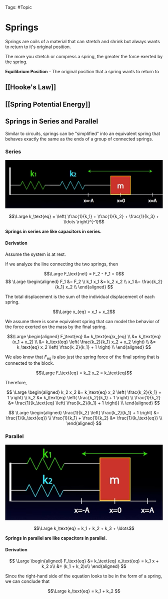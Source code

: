 Tags: #Topic 

# Springs

Springs are coils of a material that can stretch and shrink but always wants to return to it's original position.

The more you stretch or compress a spring, the greater the force exerted by the spring.

**Equilibrium Position** - The original position that a spring wants to return to

## [[Hooke's Law]]
## [[Spring Potential Energy]]

## Springs in Series and Parallel

Similar to circuits, springs can be "simplified" into an equivalent spring that behaves exactly the same as the ends of a group of connected springs.

### Series

![](../attachments/springs_in_series.png)

$$\Large k_\text{eq} = \left( \frac{1}{k_1} + \frac{1}{k_2} + \frac{1}{k_3} + \ldots \right)^{-1}$$

**Springs in series are like capacitors in series.**

#### Derivation

Assume the system is at rest.

If we analyze the line connecting the two springs, then

$$\Large F_\text{net} = F_2 - F_1 = 0$$
$$
\Large
\begin{aligned}
F_1 &= F_2 \\
k_1 x_1 &= k_2 x_2 \\
x_1 &= \frac{k_2}{k_1} x_2 \\
\end{aligned}
$$

The total displacement is the sum of the individual displacement of each spring.

$$\Large x_{eq} = x_1 + x_2$$

We assume there is some equivalent spring that can model the behavior of the force exerted on the mass by the final spring.

$$\Large
\begin{aligned}
F_\text{eq} &= k_\text{eq}x_{eq} \\
&= k_\text{eq} (x_1 + x_2) \\
&= k_\text{eq} \left( \frac{k_2}{k_1} x_2 + x_2 \right) \\
&= k_\text{eq} x_2 \left( \frac{k_2}{k_1} + 1 \right) \\
\end{aligned}
$$

We also know that $F_\text{eq}$ is also just the spring force of the final spring that is connected to the block.

$$\Large F_\text{eq} = k_2 x_2 = k_\text{eq}$$

Therefore,

$$
\Large
\begin{aligned}
k_2 x_2 &= k_\text{eq} x_2 \left( \frac{k_2}{k_1} + 1 \right) \\
k_2 &= k_\text{eq} \left( \frac{k_2}{k_1} + 1 \right) \\
\frac{1}{k_2} &= \frac{1}{k_\text{eq} \left( \frac{k_2}{k_1} + 1 \right)} \\
\end{aligned}
$$

$$
\Large
\begin{aligned}
\frac{1}{k_2} \left( \frac{k_2}{k_1} + 1 \right) &= \frac{1}{k_\text{eq}} \\
\frac{1}{k_1} + \frac{1}{k_2} &= \frac{1}{k_\text{eq}} \\
\end{aligned}
$$

### Parallel

![](../attachments/springs_in_parallel.png)

$$\Large k_\text{eq} = k_1 + k_2 + k_3 + \ldots$$


**Springs in parallel are like capacitors in parallel.**

#### Derivation

$$
\Large
\begin{aligned}
F_\text{eq} &= k_\text{eq} x_\text{eq} = k_1 x + k_2 x\\ 
&= (k_1 + k_2)x\\
\end{aligned}
$$

Since the right-hand side of the equation looks to be in the form of a spring, we can conclude that 

$$\Large k_\text{eq} = k_1 + k_2 $$